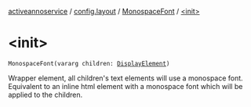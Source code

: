 [activeannoservice](../../index.md) / [config.layout](../index.md) / [MonospaceFont](index.md) / [&lt;init&gt;](./-init-.md)

# &lt;init&gt;

`MonospaceFont(vararg children: `[`DisplayElement`](../-display-element.md)`)`

Wrapper element, all children's text elements will use a monospace font. Equivalent to an inline html element with a monospace font
which will be applied to the children.

